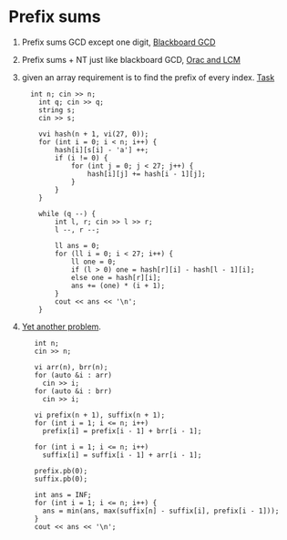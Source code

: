 # Prefix sums 

1. Prefix sums GCD except one digit, [Blackboard GCD](https://atcoder.jp/contests/abc125/tasks/abc125_c)
2. Prefix sums + NT just like blackboard GCD, [Orac and LCM](https://codeforces.com/contest/1349/problem/A)
3. given an array requirement is to find the prefix of every index. [Task](https://codeforces.com/contest/1539/problem/B)

    ```
      int n; cin >> n;
        int q; cin >> q;
        string s;
        cin >> s;

        vvi hash(n + 1, vi(27, 0));
        for (int i = 0; i < n; i++) {
            hash[i][s[i] - 'a'] ++;
            if (i != 0) {
                for (int j = 0; j < 27; j++) {
                    hash[i][j] += hash[i - 1][j];
                }
            }
        }

        while (q --) {
            int l, r; cin >> l >> r;
            l --, r --;

            ll ans = 0;
            for (ll i = 0; i < 27; i++) {
                ll one = 0;
                if (l > 0) one = hash[r][i] - hash[l - 1][i];
                else one = hash[r][i];
                ans += (one) * (i + 1);
            }
            cout << ans << '\n';
        }
    ```
4. [Yet another problem](https://codeforces.com/contest/1555/problem/C). 
   ```
      int n;
      cin >> n;

      vi arr(n), brr(n);
      for (auto &i : arr)
        cin >> i;
      for (auto &i : brr)
        cin >> i;

      vi prefix(n + 1), suffix(n + 1);
      for (int i = 1; i <= n; i++)
        prefix[i] = prefix[i - 1] + brr[i - 1];

      for (int i = 1; i <= n; i++)
        suffix[i] = suffix[i - 1] + arr[i - 1];

      prefix.pb(0);
      suffix.pb(0);

      int ans = INF;
      for (int i = 1; i <= n; i++) {
        ans = min(ans, max(suffix[n] - suffix[i], prefix[i - 1]));
      }
      cout << ans << '\n';

   
   ```
